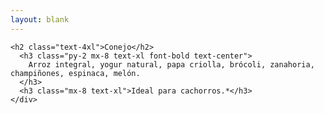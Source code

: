 ```yaml
---
layout: blank
---
```

<turbo-frame id="the_pit">
  <div style="background-image: url('../../assets/img/escarapelas/escarapela_conejo_ruidosa.png')"
  class="bg-cover">
    <div class="escarapela border-naranja-300">

    <h2 class="text-4xl">Conejo</h2>
      <h3 class="py-2 mx-8 text-xl font-bold text-center">
        Arroz integral, yogur natural, papa criolla, brócoli, zanahoria, champiñones, espinaca, melón.
      </h3>
      <h3 class="mx-8 text-xl">Ideal para cachorros.*</h3>
    </div>
  </div>
</turbo-frame>
